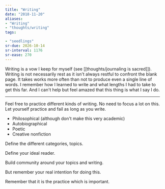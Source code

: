 ```yaml
---
title: "Writing"
date: "2018-11-20"
aliases:
- "Writing"
- "thoughts/writing"
tags:

- "seedlings"
sr-due: 2026-10-14
sr-interval: 1176
sr-ease: 270
---
```


Writing is a vow I keep for myself (see [[thoughts/journaling is sacred]]). Writing is not necessarily rest as it isn't always restful to confront the blank page. It takes works more often than not to produce even a single line of words. I remember how I learned to write and what lengths I had to take to get this far. And I can't help but feel amazed that this thing is what I say I do.

---

Feel free to practice different kinds of writing. No need to focus a lot on this. Let yourself practice and fail as long as you write.

- Philosophical (although don't make this very academic)
- Autobiographical
- Poetic
- Creative nonfiction

Define the different categories, topics.

Define your ideal reader.

Build community around your topics and writing.

But remember your real intention for doing this.

Remember that it is the practice which is important.


